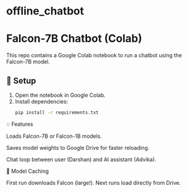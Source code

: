 # offline_chatbot
# Falcon-7B Chatbot (Colab)

This repo contains a Google Colab notebook to run a chatbot using the Falcon-7B model.

## 🚀 Setup
1. Open the notebook in Google Colab.
2. Install dependencies:
   ```bash
   pip install -r requirements.txt

💡 Features

Loads Falcon-7B or Falcon-1B models.

Saves model weights to Google Drive for faster reloading.

Chat loop between user (Darshan) and AI assistant (Advika).

📂 Model Caching

First run downloads Falcon (large!). Next runs load directly from Drive.
